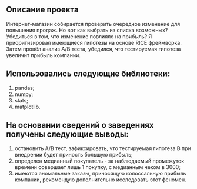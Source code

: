 ## Описание проекта
Интернет-магазин собирается проверить очередное изменение для повышения продаж. Но вот как выбрать из списка возможных? Убедиться в том, что изменение повлияло на прибыль? 
Я приоритизировал имеющиеся гипотезы на основе RICE фреймворка. Затем провёл анализ А/В теста, убедился, что тестируемая гипотеза увеличит прибыль компании.

## Использовались следующие библиотеки:
 1. pandas;
 2. numpy;
 3. stats;
 4. matplotlib.  
 
## На основании сведений о заведениях получены следующие выводы:
 1. остановить А/В тест, зафиксировать, что тестируемая гипотеза В при внедрении будет приность большую прибыль;
 2. определен медианный покупатель - за наблюдаемый промежуток времени совершает лишь 1 покупку, с медианным чеком в 3000;
 3. имеются аномальные заказы, приносящую колоссальную прибыль компании, рекомендую дополнительно исследовать этот феномен.